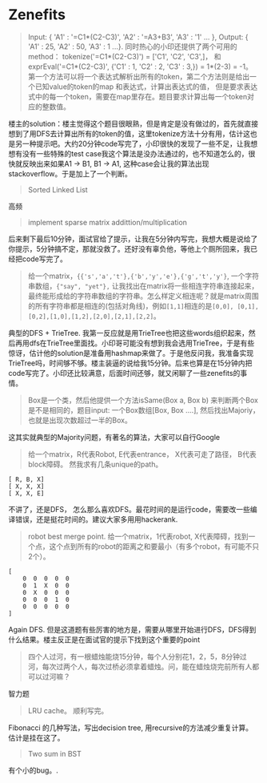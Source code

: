 # Zenefits

> Input: { 'A1' :  '=C1*(C2-C3)',  'A2' : '=A3+B3', 'A3' : '1' ... },  Output: { 'A1' : 25, 'A2' : 50, 'A3' : 1 ...}. 同时热心的小印还提供了两个可用的method： tokenize('=C1*(C2-C3)') = ['C1', 'C2', 'C3',]， 和 exprEval('=C1*(C2-C3)', {'C1' : 1, 'C2' : 2, 'C3' : 3,}) = 1*(2-3) = -1。 第一个方法可以将一个表达式解析出所有的token，第二个方法则是给出一个已知value的token的map 和表达式，计算出表达式的值， 但是要求表达式中的每一个token，需要在map里存在。题目要求计算出每一个token对应的整数值。

楼主的solution：楼主觉得这个题目很眼熟，但是肯定是没有做过的，首先就直接想到了用DFS去计算出所有的token的值，这里tokenize方法十分有用，估计这也是另一种提示吧。大约20分钟code写完了，小印很快的发现了一些不足，让我想想有没有一些特殊的test case我这个算法是没办法通过的，也不知道怎么的，很快就反映出来如果A1 -> B1, B1 -> A1, 这种case会让我的算法出现stackoverflow。于是加上了一个判断。

> Sorted Linked List

高频

> implement sparse matrix addittion/multiplication

后来剩下最后10分钟，面试官给了提示，让我在5分钟内写完，我想大概是说给了你提示，5分钟搞不定，那就没救了。还好没有辜负他，等他上个厕所回来，我已经把code写完了。

>  给一个matrix，`{{'s','a','t'},{'b','y','e'},{'g','t','y'}`, 一个字符串数组，`{"say", "yet"},` 让我找出在matrix将一些相连字符串连接起来，最终能形成给的字符串数组的字符串。怎么样定义相连呢？就是matrix周围的所有字符串都是相连的(包括对角线)，例如`[1,1]`相连的是`[0,0], [0,1],[0,2],[1,0],[1,2],[2,0],[2,1],[2,2]`。

典型的DFS + TrieTree. 我第一反应就是用TrieTree也把这些words组织起来，然后再用dfs在TrieTree里面找。小印哥可能没有想到我会选用TrieTree，于是有些惊讶，估计他的solution是准备用hashmap来做了。于是他反问我，我准备实现TrieTree吗，时间够不够。楼主装逼的说给我15分钟。后来也算是在15分钟内把code写完了。小印还比较满意，后面时间还够，就又闲聊了一些zenefits的事情。

> Box是一个类，然后他提供一个方法isSame(Box a, Box b) 来判断两个Box是不是相同的，题目input: 一个Box数组[Box, Box ....], 然后找出Majoriy， 也就是出现次数超过一半的Box。

这其实就典型的Majority问题，有著名的算法，大家可以自行Google

> 给一个matrix，R代表Robot, E代表entrance， X代表可走了路径， B代表block障碍。 然我求有几条unique的path。

    [ R, B, X]
    [ X, X, X]
    [ X, X, E]

不讲了，还是DFS， 怎么那么喜欢DFS。最花时间的是运行code，需要改一些编译错误，还是挺花时间的。建议大家多用用hackerank.

> robot best merge point. 给一个matrix，1代表robot, X代表障碍，找到一个点，这个点到所有的robot的距离之和要最小（有多个robot，有可能不只2个）。

    [
        0  0  0  0  0
        0  1  X  0  0
        0  X  0  0  0
        0  0  0  1  0
        0  0  0  0  0
    ]

Again DFS. 但是这道题有些厉害的地方是，需要从哪里开始进行DFS，DFS得到什么结果。楼主反正是在面试官的提示下找到这个重要的point

> 四个人过河，有一根蜡烛能烧15分钟，每个人分别花1，2，5，8分钟过河，每次过两个人，每次过桥必须拿着蜡烛。问，能在蜡烛烧完前所有人都可以过河嘛？

智力题

> LRU cache。 顺利写完。

Fibonacci 的几种写法，写出decision tree, 用recursive的方法减少重复计算。 估计是挂在这了。

> Two sum in BST

有个小的bug。.